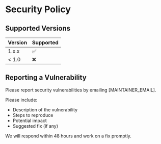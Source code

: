# Security Policy

## Supported Versions

| Version | Supported          |
| ------- | ------------------ |
| 1.x.x   | :white_check_mark: |
| < 1.0   | :x:                |

## Reporting a Vulnerability

Please report security vulnerabilities by emailing [MAINTAINER_EMAIL].

Please include:
- Description of the vulnerability
- Steps to reproduce
- Potential impact
- Suggested fix (if any)

We will respond within 48 hours and work on a fix promptly. 